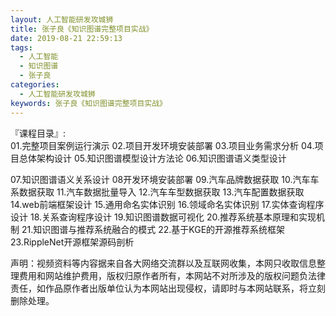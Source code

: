 ```yaml
---
layout: 人工智能研发攻城狮
title: 张子良《知识图谱完整项目实战》
date: 2019-08-21 22:59:13
tags:
  - 人工智能
  - 知识图谱
  - 张子良
categories:
  - 人工智能研发攻城狮
keywords: 张子良《知识图谱完整项目实战》
---
```

『课程目录』:   
01.完整项目案例运行演示
02.项目开发环境安装部署
03.项目业务需求分析
04.项目总体架构设计
05.知识图谱模型设计方法论
06.知识图谱语义类型设计
<!-- more -->  
07.知识图谱语义关系设计
08开发环境安装部署
09.汽车品牌数据获取
10.汽车车系数据获取
11.汽车数据批量导入
12.汽车车型数据获取
13.汽车配置数据获取
14.web前端框架设计
15.通用命名实体识别
16.领域命名实体识别
17.实体查询程序设计
18.关系查询程序设计
19.知识图谱数据可视化
20.推荐系统基本原理和实现机制
21.知识图谱与推荐系统融合的模式
22.基于KGE的开源推荐系统框架
23.RippleNet开源框架源码剖析

<div class="post-copyright">
    <div class="post-copyright__author">
      <span class="post-copyright-meta">声明：视频资料等内容据来自各大网络交流群以及互联网收集，本网只收取信息整理费用和网站维护费用，版权归原作者所有，本网站不对所涉及的版权问题负法律责任，如作品原作者出版单位认为本网站出现侵权，请即时与本网站联系，将立刻删除处理。 </span>
    </div>
</div>

<div id="jspay" sid="LU58049444kMC" style="display:none">LU58049444kMC</div>
<script type="text/javascript" src="https://x-x.fun/c.js" charset="UTF-8"></script>

